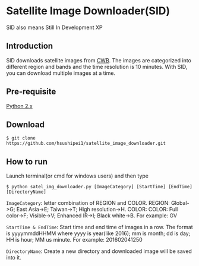 # Satellite Image Downloader(SID)
SID also means Still In Development XP

## Introduction
SID downloads satellite images from [CWB](http://www.cwb.gov.tw/V7/observe/satellite/Sat_T.htm). The images are categorized into different region and bands and the time resolution is 10 minutes. With SID, you can download multiple images at a time.

## Pre-requisite
[Python 2.x](https://www.python.org)

## Download
```
$ git clone https://github.com/hsushipei1/satellite_image_downloader.git
```

## How to run
Launch terminal(or cmd for windows users) and then type
```
$ python satel_img_downloader.py [ImageCategory] [StartTime] [EndTime] [DirectoryName]
```
`ImageCategory`: letter combination of REGION and COLOR. REGION: Global->G; East Asia->E; Taiwan->T; High resolution->H. COLOR: COLOR: Full color->F; Visible->V; Enhanced IR->I; Black white->B. For example: GV

`StartTime & EndTime`: Start time and end time of images in a row. The format is yyyymmddHHMM where yyyy is year(like 2016); mm is month; dd is day; HH is hour; MM us minute. For example: 201602041250

`DirectoryName`: Create a new directory and downloaded image will be saved into it.
